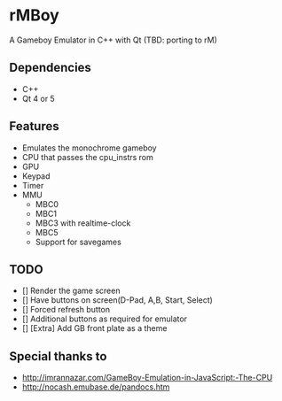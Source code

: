 rMBoy
====

A Gameboy Emulator in C++ with Qt
(TBD: porting to rM)

Dependencies
------------
- C++
- Qt 4 or 5

Features
--------

- Emulates the monochrome gameboy
- CPU that passes the cpu_instrs rom
- GPU
- Keypad
- Timer
- MMU
  - MBC0
  - MBC1
  - MBC3 with realtime-clock
  - MBC5
  - Support for savegames

TODO
----

- [] Render the game screen
- [] Have buttons on screen(D-Pad, A,B, Start, Select)
- [] Forced refresh button
- [] Additional buttons as required for emulator
- [] [Extra] Add GB front plate as a theme

Special thanks to
-----------------

* http://imrannazar.com/GameBoy-Emulation-in-JavaScript:-The-CPU
* http://nocash.emubase.de/pandocs.htm
